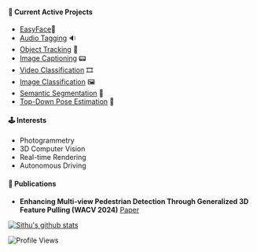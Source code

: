 #### 🔖 Current Active Projects

* [EasyFace](https://github.com/sithu31296/EasyFace)🗿️
* [Audio Tagging](https://github.com/sithu31296/audio-tagging) 🔉 
* [Object Tracking](https://github.com/sithu31296/simple-object-tracking) 🧿 
* [Image Captioning](https://github.com/sithu31296/image-captioning) 📟
* [Video Classification](https://github.com/sithu31296/video-classification) 🎞️
* [Image Classification](https://github.com/sithu31296/image_classification) 🖼️ 
* [Semantic Segmentation](https://github.com/sithu31296/semantic_segmentation) 🎴 
* [Top-Down Pose Estimation](https://github.com/sithu31296/pose-estimation) 🤺

#### 🕹️ Interests

* Photogrammetry
* 3D Computer Vision
* Real-time Rendering
* Autonomous Driving

#### 📄 Publications

* **Enhancing Multi-view Pedestrian Detection Through Generalized 3D Feature Pulling (WACV 2024)** [Paper](https://openaccess.thecvf.com/content/WACV2024/html/Aung_Enhancing_Multi-View_Pedestrian_Detection_Through_Generalized_3D_Feature_Pulling_WACV_2024_paper.html)

[![Sithu's github stats](https://github-readme-stats.vercel.app/api?username=sithu31296&show_icons=true&theme=buefy&hide=prs,issues)](https://github.com/sithu31296/sithu31296)

![Profile Views](https://visitor-badge.laobi.icu/badge?page_id=sithu31296.sithu31296)
